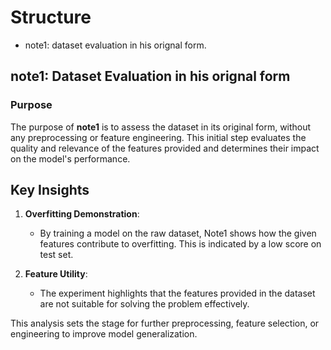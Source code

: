 # Structure

- note1: dataset evaluation in his orignal form.

## note1: Dataset Evaluation in his orignal form

### Purpose

The purpose of **note1** is to assess the dataset in its original form, without any preprocessing or feature engineering. This initial step evaluates the quality and relevance of the features provided and determines their impact on the model's performance.

## Key Insights

1. **Overfitting Demonstration**: 
   - By training a model on the raw dataset, Note1 shows how the given features contribute to overfitting. This is indicated by a low score on test set.
   
2. **Feature Utility**: 
   - The experiment highlights that the features provided in the dataset are not suitable for solving the problem effectively. 

This analysis sets the stage for further preprocessing, feature selection, or engineering to improve model generalization.


